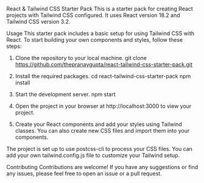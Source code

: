 React & Tailwind CSS Starter Pack
This is a starter pack for creating React projects with Tailwind CSS configured. It uses React version 18.2 and Tailwind CSS version 3.2.

Usage
This starter pack includes a basic setup for using Tailwind CSS with React. To start building your own components and styles, follow these steps:

1. Clone the repository to your local machine.
git clone https://github.com/thepranaygupta/react-tailwind-css-starter-pack.git

2. Install the required packages.
cd react-tailwind-css-starter-pack
npm install

3. Start the development server.
npm start

4. Open the project in your browser at http://localhost:3000 to view your project.

5. Create your React components and add your styles using Tailwind classes. You can also create new CSS files and import them into your components.

The project is set up to use postcss-cli to process your CSS files. You can add your own tailwind.config.js file to customize your Tailwind setup.

Contributing
Contributions are welcome! If you have any suggestions or find any issues, please feel free to open an issue or a pull request.
